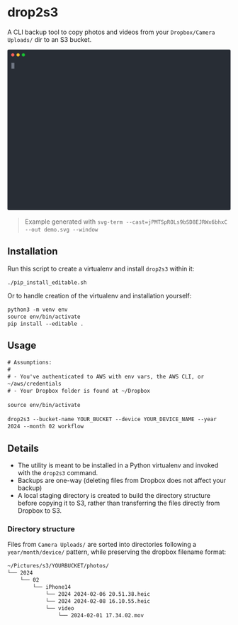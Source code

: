 # drop2s3

A CLI backup tool to copy photos and videos from your `Dropbox/Camera Uploads/` dir to an S3 bucket.

<p align="center">
  <img width="600" src="https://raw.githubusercontent.com/billagee/dropbox-to-s3/refs/heads/master/demo.svg">
</p>

> Example generated with `svg-term --cast=jPMTSpROLs9bSD8EJRWx6bhxC --out demo.svg --window`

## Installation

Run this script to create a virtualenv and install `drop2s3` within it: 

    ./pip_install_editable.sh

Or to handle creation of the virtualenv and installation yourself:

    python3 -m venv env
    source env/bin/activate
    pip install --editable .

## Usage

    # Assumptions:
    # 
    # - You've authenticated to AWS with env vars, the AWS CLI, or ~/aws/credentials
    # - Your Dropbox folder is found at ~/Dropbox

    source env/bin/activate

    drop2s3 --bucket-name YOUR_BUCKET --device YOUR_DEVICE_NAME --year 2024 --month 02 workflow

## Details

* The utility is meant to be installed in a Python virtualenv and invoked with the `drop2s3` command.
* Backups are one-way (deleting files from Dropbox does not affect your backup)
* A local staging directory is created to build the directory structure before copying it to S3, rather than transferring the files directly from Dropbox to S3.

### Directory structure

Files from `Camera Uploads/` are sorted into directories following a `year/month/device/` pattern, while preserving the dropbox filename format:

```
~/Pictures/s3/YOURBUCKET/photos/
└── 2024
    └── 02
        └── iPhone14
            └── 2024 2024-02-06 20.51.38.heic
            └── 2024 2024-02-08 16.10.55.heic
            └── video
                └── 2024-02-01 17.34.02.mov
```
### 